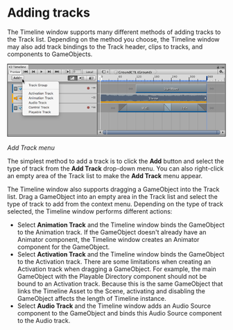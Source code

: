 # Adding tracks

The Timeline window supports many different methods of adding tracks to the Track list. Depending on the method you choose, the Timeline window may also add track bindings to the Track header, clips to tracks, and components to GameObjects.

![Add Track menu](images/timeline_add_track_menu.png)

_Add Track menu_

The simplest method to add a track is to click the **Add** button and select the type of track from the **Add Track** drop-down menu. You can also right-click an empty area of the Track list to make the **Add Track** menu appear.

The Timeline window also supports dragging a GameObject into the Track list. Drag a GameObject into an empty area in the Track list and select the type of track to add from the context menu. Depending on the type of track selected, the Timeline window performs different actions:

* Select **Animation Track** and the Timeline window binds the GameObject to the Animation track. If the GameObject doesn't already have an Animator component, the Timeline window creates an Animator component for the GameObject.
* Select **Activation Track** and the Timeline window binds the GameObject to the Activation track. There are some limitations when creating an Activation track when dragging a GameObject. For example, the main GameObject with the Playable Directory component should not be bound to an Activation track. Because this is the same GameObject that links the Timeline Asset to the Scene, activating and disabling the GameObject affects the length of Timeline instance.
* Select **Audio Track** and the Timeline window adds an Audio Source component to the GameObject and binds this Audio Source component to the Audio track.
  